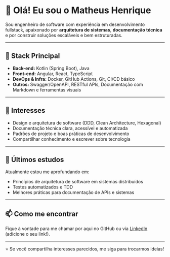 # 👋 Olá! Eu sou o Matheus Henrique

Sou engenheiro de software com experiência em desenvolvimento fullstack, apaixonado por **arquitetura de sistemas**, **documentação técnica** e por construir soluções escaláveis e bem estruturadas.

---

## 🚀 Stack Principal

- **Back-end:** Kotlin (Spring Boot), Java
- **Front-end:** Angular, React, TypeScript
- **DevOps & Infra:** Docker, GitHub Actions, Git, CI/CD básico
- **Outros:** Swagger/OpenAPI, RESTful APIs, Documentação com Markdown e ferramentas visuais

---

## 🧠 Interesses

- Design e arquitetura de software (DDD, Clean Architecture, Hexagonal)
- Documentação técnica clara, acessível e automatizada
- Padrões de projeto e boas práticas de desenvolvimento
- Compartilhar conhecimento e escrever sobre tecnologia

---

## 📘 Últimos estudos

Atualmente estou me aprofundando em:
- Princípios de arquitetura de software em sistemas distribuídos
- Testes automatizados e TDD
- Melhores práticas para documentação de APIs e sistemas

---

## 📫 Como me encontrar

Fique à vontade para me chamar por aqui no GitHub ou via [LinkedIn]([https://www.linkedin.com](https://www.linkedin.com/in/matheus-henrique-732699139/)) (adicione o seu link!).

---

⭐ Se você compartilha interesses parecidos, me siga para trocarmos ideias!
